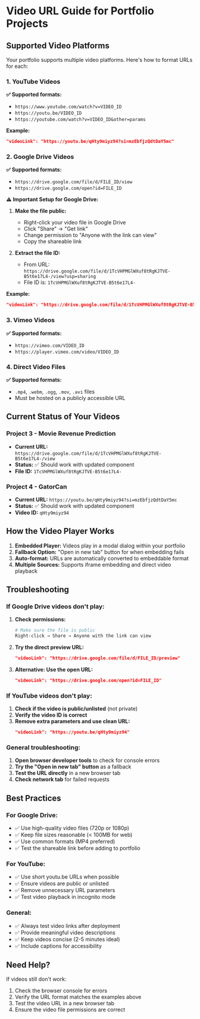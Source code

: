 # Video URL Guide for Portfolio Projects

## Supported Video Platforms

Your portfolio supports multiple video platforms. Here's how to format URLs for each:

### 1. YouTube Videos

**✅ Supported formats:**
- `https://www.youtube.com/watch?v=VIDEO_ID`
- `https://youtu.be/VIDEO_ID`
- `https://youtube.com/watch?v=VIDEO_ID&other=params`

**Example:**
```json
"videoLink": "https://youtu.be/qHty9miyz94?si=mzEbfjzQdtDaY5mc"
```

### 2. Google Drive Videos

**✅ Supported formats:**
- `https://drive.google.com/file/d/FILE_ID/view`
- `https://drive.google.com/open?id=FILE_ID`

**⚠️ Important Setup for Google Drive:**

1. **Make the file public:**
   - Right-click your video file in Google Drive
   - Click "Share" → "Get link"
   - Change permission to "Anyone with the link can view"
   - Copy the shareable link

2. **Extract the file ID:**
   - From URL: `https://drive.google.com/file/d/1TcVHPMGlWXuf8tRgKJTVE-B5t6e17L4-/view?usp=sharing`
   - File ID is: `1TcVHPMGlWXuf8tRgKJTVE-B5t6e17L4-`

**Example:**
```json
"videoLink": "https://drive.google.com/file/d/1TcVHPMGlWXuf8tRgKJTVE-B5t6e17L4-/view"
```

### 3. Vimeo Videos

**✅ Supported formats:**
- `https://vimeo.com/VIDEO_ID`
- `https://player.vimeo.com/video/VIDEO_ID`

### 4. Direct Video Files

**✅ Supported formats:**
- `.mp4`, `.webm`, `.ogg`, `.mov`, `.avi` files
- Must be hosted on a publicly accessible URL

## Current Status of Your Videos

### Project 3 - Movie Revenue Prediction
- **Current URL:** `https://drive.google.com/file/d/1TcVHPMGlWXuf8tRgKJTVE-B5t6e17L4-/view`
- **Status:** ✅ Should work with updated component
- **File ID:** `1TcVHPMGlWXuf8tRgKJTVE-B5t6e17L4-`

### Project 4 - GatorCan
- **Current URL:** `https://youtu.be/qHty9miyz94?si=mzEbfjzQdtDaY5mc`
- **Status:** ✅ Should work with updated component
- **Video ID:** `qHty9miyz94`

## How the Video Player Works

1. **Embedded Player:** Videos play in a modal dialog within your portfolio
2. **Fallback Option:** "Open in new tab" button for when embedding fails
3. **Auto-format:** URLs are automatically converted to embeddable format
4. **Multiple Sources:** Supports iframe embedding and direct video playback

## Troubleshooting

### If Google Drive videos don't play:

1. **Check permissions:**
   ```bash
   # Make sure the file is public
   Right-click → Share → Anyone with the link can view
   ```

2. **Try the direct preview URL:**
   ```json
   "videoLink": "https://drive.google.com/file/d/FILE_ID/preview"
   ```

3. **Alternative: Use the open URL:**
   ```json
   "videoLink": "https://drive.google.com/open?id=FILE_ID"
   ```

### If YouTube videos don't play:

1. **Check if the video is public/unlisted** (not private)
2. **Verify the video ID is correct**
3. **Remove extra parameters and use clean URL:**
   ```json
   "videoLink": "https://youtu.be/qHty9miyz94"
   ```

### General troubleshooting:

1. **Open browser developer tools** to check for console errors
2. **Try the "Open in new tab" button** as a fallback
3. **Test the URL directly** in a new browser tab
4. **Check network tab** for failed requests

## Best Practices

### For Google Drive:
- ✅ Use high-quality video files (720p or 1080p)
- ✅ Keep file sizes reasonable (< 100MB for web)
- ✅ Use common formats (MP4 preferred)
- ✅ Test the shareable link before adding to portfolio

### For YouTube:
- ✅ Use short youtu.be URLs when possible
- ✅ Ensure videos are public or unlisted
- ✅ Remove unnecessary URL parameters
- ✅ Test video playback in incognito mode

### General:
- ✅ Always test video links after deployment
- ✅ Provide meaningful video descriptions
- ✅ Keep videos concise (2-5 minutes ideal)
- ✅ Include captions for accessibility

## Need Help?

If videos still don't work:
1. Check the browser console for errors
2. Verify the URL format matches the examples above
3. Test the video URL in a new browser tab
4. Ensure the video file permissions are correct
